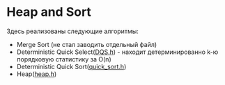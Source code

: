 # Heap and Sort

Здесь реализованы следующие алгоритмы:
- Merge Sort (не стал заводить отдельный файл)
- Deterministic Quick Select([DQS.h](DQS.h)) - находит детерминированно k-ю порядковую статистику за O(n)
- Deterministic Quick Sort([quick_sort.h](quick_sort.h))
- Heap([heap.h](heap.h))